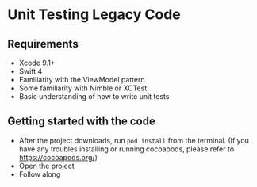 # Unit Testing Legacy Code

## Requirements
- Xcode 9.1+
- Swift 4
- Familiarity with the ViewModel pattern
- Some familiarity with Nimble or XCTest
- Basic understanding of how to write unit tests

## Getting started with the code
- After the project downloads, run `pod install` from the terminal. (If you have any troubles installing or running cocoapods, please refer to https://cocoapods.org/)
- Open the project
- Follow along






